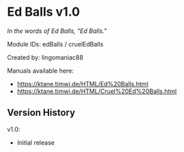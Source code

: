 # Ed Balls v1.0
*In the words of Ed Balls, "Ed Balls."*

Module IDs: edBalls / cruelEdBalls

Created by: lingomaniac88

Manuals available here:
* https://ktane.timwi.de/HTML/Ed%20Balls.html
* https://ktane.timwi.de/HTML/Cruel%20Ed%20Balls.html

## Version History

v1.0:
- Initial release
